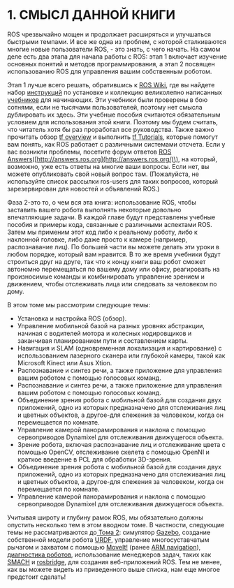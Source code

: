 # 1. СМЫСЛ ДАННОЙ КНИГИ

ROS чрезвычайно мощен и продолжает расширяться и улучшаться быстрыми темпами. И все же одна из проблем, с которой сталкиваются многие новые пользователи ROS, - это знать, с чего начать. На самом деле есть два этапа для начала работы с ROS: этап 1 включает изучение основных понятий и методов программирования, а этап 2 посвящен использованию ROS для управления вашим собственным роботом.

Этап 1 лучше всего решать, обратившись к [ROS Wiki](http://wiki.ros.org/), где вы найдете набор [инструкций](http://wiki.ros.org/indigo/Installation) по установке и коллекцию великолепно написанных [учебников](http://wiki.ros.org/ROS/Tutorials) для начинающих. Эти учебники были проверены в бою сотнями, если не тысячами пользователей, поэтому нет смысла дублировать их здесь. Эти учебные пособия считаются обязательным условием для использования этой книги. Поэтому мы будем считать, что читатель хотя бы раз проработал все руководства. Также важно прочитать обзор [tf overview](http://wiki.ros.org/tf) и выполнить [tf Tutorials](http://wiki.ros.org/tf/Tutorials), которые помогут вам понять, как ROS работает с различными системами отсчета. Если у вас возникли проблемы, посетите форум ответов [ROS Answers](http://answers.ros.org/)\([http://answers.ros.org](http://answers.ros.org/)\), на который, возможно, уже есть ответы на многие ваши вопросы. Если нет, вы можете опубликовать свой новый вопрос там. \(Пожалуйста, не используйте список рассылки ros-users для таких вопросов, который зарезервирован для новостей и объявлений ROS.\)

Фаза 2-это то, о чем вся эта книга: использование ROS, чтобы заставить вашего робота выполнять некоторые довольно впечатляющие задачи. В каждой главе будут представлены учебные пособия и примеры кода, связанные с различными аспектами ROS. Затем мы применим этот код либо к реальному роботу, либо к наклонной головке, либо даже просто к камере \(например, распознавание лиц\). По большей части вы можете делать эти уроки в любом порядке, который вам нравится. В то же время учебники будут строиться друг на друге, так что к концу книги ваш робот сможет автономно перемещаться по вашему дому или офису, реагировать на произносимые команды и комбинировать управление зрением и движением, чтобы отслеживать лица или следовать за человеком по дому.



В этом томе мы рассмотрим следующие темы:

* Установка и настройка ROS \(обзор\).
* Управление мобильной базой на разных уровнях абстракции, начиная с водителей мотора и колесных кодировщиков и заканчивая планированием пути и составлением карты.
* Навигация и SLAM \(одновременная локализация и картирование\) с использованием лазерного сканера или глубокой камеры, такой как Microsoft Kinect или Asus Xtion.
* Распознавание и синтез речи, а также приложение для управления вашим роботом с помощью голосовых команд.
* Распознавание и синтез речи, а также приложение для управления вашим роботом с помощью голосовых команд.
* Объединение зрения робота с мобильной базой для создания двух приложений, одно из которых предназначено для отслеживания лиц и цветных объектов, а другое-для слежения за человеком, когда он перемещается по комнате.
* Управление камерой панорамирования и наклона с помощью сервоприводов Dynamixel для отслеживания движущегося объекта.
* Зрение робота, включая распознавание лиц и отслеживание цвета с помощью OpenCV, отслеживание скелета с помощью OpenNI и краткое введение в PCL для обработки 3D-зрения.
* Объединение зрения робота с мобильной базой для создания двух приложений, одно из которых предназначено для отслеживания лиц и цветных объектов, а другое-для слежения за человеком, когда он перемещается по комнате.
* Управление камерой панорамирования и наклона с помощью сервоприводов Dynamixel для отслеживания движущегося объекта.

Учитывая широту и глубину рамок ROS, мы обязательно должны опустить несколько тем в этом вводном томе. В частности, следующие темы не рассматриваются до[ Тома 2](http://moveit.ros.org/): симулятор [Gazebo](http://moveit.ros.org/), создание собственной модели робота [URDF](http://wiki.ros.org/urdf/Tutorials), управление многосуставчатым рычагом и захватом с помощью [MoveIt!](http://moveit.ros.org/) \(ранее [ARM navigation](%20http://wiki.ros.org/arm_navigation)\), [диагностика роботов](http://wiki.ros.org/diagnostics), использование менеджеров задач, таких как[ SMACH](http://wiki.ros.org/executive_smach) и [rosbridge](http://wiki.ros.org/rosbridge_suite), для создания веб-приложений ROS. Тем не менее, как вы можете видеть из приведенного выше списка, нам еще многое предстоит сделать!



